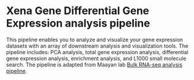 # Xena Gene Differential Gene Expression analysis pipeline

This pipeline enables you to analyze and visualize your gene expression datasets with an array of downstream analysis and visualization tools. The pipeline includes: PCA analysis, total gene expression analysis, differential gene expression analysis, enrichment analysis, and L1000 small molecule search. The pipeline is adapted from Maayan lab [Bulk RNA-seq analysis pipeline](https://appyters.maayanlab.cloud/#/Bulk_RNA_seq).
